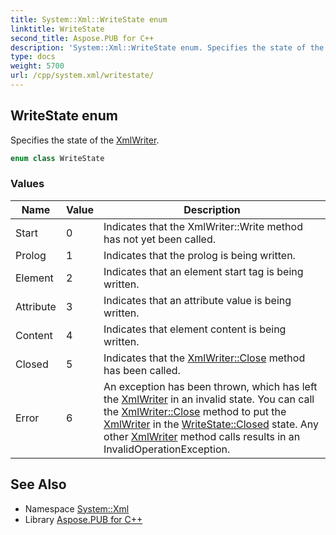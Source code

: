 ```yaml
---
title: System::Xml::WriteState enum
linktitle: WriteState
second_title: Aspose.PUB for C++
description: 'System::Xml::WriteState enum. Specifies the state of the XmlWriter in C++.'
type: docs
weight: 5700
url: /cpp/system.xml/writestate/
---
```

## WriteState enum


Specifies the state of the [XmlWriter](../xmlwriter/).

```cpp
enum class WriteState
```

### Values

| Name | Value | Description |
| --- | --- | --- |
| Start | 0 | Indicates that the XmlWriter::Write method has not yet been called. |
| Prolog | 1 | Indicates that the prolog is being written. |
| Element | 2 | Indicates that an element start tag is being written. |
| Attribute | 3 | Indicates that an attribute value is being written. |
| Content | 4 | Indicates that element content is being written. |
| Closed | 5 | Indicates that the [XmlWriter::Close](../xmlwriter/close/) method has been called. |
| Error | 6 | An exception has been thrown, which has left the [XmlWriter](../xmlwriter/) in an invalid state. You can call the [XmlWriter::Close](../xmlwriter/close/) method to put the [XmlWriter](../xmlwriter/) in the [WriteState::Closed](./) state. Any other [XmlWriter](../xmlwriter/) method calls results in an InvalidOperationException. |

## See Also

* Namespace [System::Xml](../)
* Library [Aspose.PUB for C++](../../)
